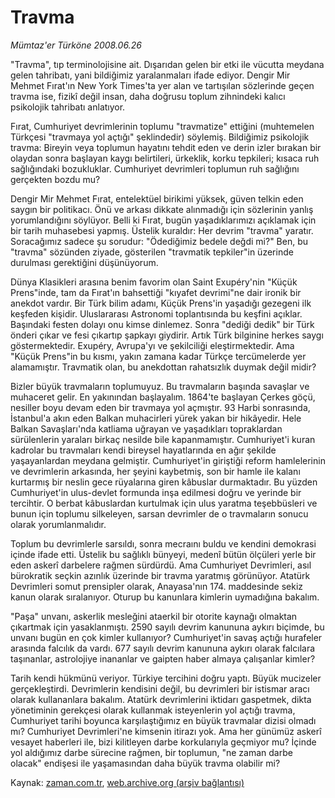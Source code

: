 # Travma

*Mümtaz'er Türköne 2008.06.26*

<tr><td class="metin" colspan="2" style="padding-top: 20px; padding-left: 5px; padding-right: 10px;">"Travma", tıp terminolojisine ait. Dışarıdan gelen bir etki ile vücutta meydana gelen tahribatı, yani bildiğimiz yaralanmaları ifade ediyor. Dengir Mir Mehmet Fırat'ın New York Times'ta yer alan ve tartışılan sözlerinde geçen travma ise, fizikî değil insan, daha doğrusu toplum  zihnindeki kalıcı psikolojik tahribatı anlatıyor.</td></tr><tr><td class="metin" colspan="2" style="padding-top: 20px; padding-left: 5px; padding-right: 10px;"><p>Fırat, Cumhuriyet devrimlerinin toplumu "travmatize" ettiğini (muhtemelen Türkçesi "travmaya yol açtığı" şeklindedir) söylemiş. Bildiğimiz psikolojik travma: Bireyin veya toplumun hayatını tehdit eden ve derin izler bırakan bir olaydan sonra başlayan kaygı belirtileri, ürkeklik, korku tepkileri; kısaca ruh sağlığındaki bozukluklar. Cumhuriyet devrimleri toplumun ruh sağlığını gerçekten bozdu mu?
<p> Dengir Mir Mehmet Fırat, entelektüel birikimi yüksek, güven telkin eden saygın bir politikacı. Önü ve arkası dikkate alınmadığı için sözlerinin yanlış yorumlandığını söylüyor. Belli ki Fırat, bugün yaşadıklarımızı açıklamak için bir tarih muhasebesi yapmış. Üstelik kuraldır: Her devrim "travma" yaratır. Soracağımız sadece şu sorudur: "Ödediğimiz bedele değdi mi?" Ben, bu "travma" sözünden ziyade, gösterilen "travmatik tepkiler"in üzerinde durulması gerektiğini düşünüyorum.
<p> Dünya Klasikleri arasına benim favorim olan Saint Exupéry'nin "Küçük Prens"inde, tam da Fırat'ın bahsettiği "kıyafet devrimi"ne dair ironik bir anekdot vardır. Bir Türk bilim adamı, Küçük Prens'in yaşadığı gezegeni ilk keşfeden kişidir. Uluslararası Astronomi toplantısında bu keşfini açıklar. Başındaki festen dolayı onu kimse dinlemez. Sonra "dediği dedik" bir Türk önderi çıkar ve fesi çıkartıp şapkayı giydirir. Artık Türk bilginine herkes saygı göstermektedir. Exupéry, Avrupa'yı ve şekilciliği eleştirmektedir. Ama "Küçük Prens"in bu kısmı, yakın zamana kadar Türkçe tercümelerde yer alamamıştır. Travmatik olan, bu anekdottan rahatsızlık duymak değil midir?
<p> Bizler büyük travmaların toplumuyuz. Bu travmaların başında savaşlar ve muhaceret gelir. En yakınından başlayalım. 1864'te başlayan Çerkes göçü, nesiller boyu devam eden bir travmaya yol açmıştır. 93 Harbi sonrasında, İstanbul'a akın eden Balkan muhacirleri yürek yakan bir hikâyedir. Hele Balkan Savaşları'nda katliama uğrayan ve yaşadıkları topraklardan sürülenlerin yaraları birkaç nesilde bile kapanmamıştır. Cumhuriyet'i kuran kadrolar bu travmaları kendi bireysel hayatlarında en ağır şekilde yaşayanlardan meydana gelmiştir. Cumhuriyet'in giriştiği reform hamlelerinin ve devrimlerin arkasında, her şeyini kaybetmiş, son bir hamle ile kalanı kurtarmış bir neslin gece rüyalarına giren kâbuslar durmaktadır. Bu yüzden Cumhuriyet'in ulus-devlet formunda inşa edilmesi doğru ve yerinde bir tercihtir. O berbat kâbuslardan kurtulmak için ulus yaratma teşebbüsleri ve bunun için toplumu silkeleyen, sarsan devrimler de o travmaların sonucu olarak yorumlanmalıdır.
<p> Toplum bu devrimlerle sarsıldı, sonra mecraını buldu ve kendini demokrasi içinde ifade etti. Üstelik bu sağlıklı bünyeyi, medenî bütün ölçüleri yerle bir eden askerî darbelere rağmen sürdürdü. Ama Cumhuriyet Devrimleri, asıl bürokratik seçkin azınlık üzerinde bir travma yaratmış görünüyor. Atatürk Devrimleri somut prensipler olarak, Anayasa'nın 174. maddesinde sekiz kanun olarak sıralanıyor. Oturup bu kanunlara kimlerin uymadığına bakalım.
<p> "Paşa" unvanı, askerlik mesleğini ataerkil bir otorite kaynağı olmaktan çıkartmak için yasaklanmıştı. 2590 sayılı devrim kanununa aykırı biçimde, bu unvanı bugün en çok kimler kullanıyor? Cumhuriyet'in savaş açtığı hurafeler arasında falcılık da vardı. 677 sayılı devrim kanununa aykırı olarak falcılara taşınanlar, astrolojiye inananlar ve gaipten haber almaya çalışanlar kimler?
<p> Tarih kendi hükmünü veriyor. Türkiye tercihini doğru yaptı. Büyük mucizeler gerçekleştirdi. Devrimlerin kendisini değil, bu devrimleri bir istismar aracı olarak kullananlara bakalım. Atatürk devrimlerini iktidarı gaspetmek, dikta yönetiminin gerekçesi olarak kullanmak isteyenlerin yol açtığı travma, Cumhuriyet tarihi boyunca karşılaştığımız en büyük travmalar dizisi olmadı mı? Cumhuriyet Devrimleri'ne kimsenin itirazı yok. Ama her günümüz askerî vesayet haberleri ile, bizi kilitleyen darbe korkularıyla geçmiyor mu? İçinde yol aldığımız darbe sürecine rağmen, bir toplumun, "ne zaman darbe olacak" endişesi ile yaşamasından daha büyük travma olabilir mi?<br/></p></p></p></p></p></p></p></td></tr>

Kaynak: [zaman.com.tr](http://zaman.com.tr/yazar.do?yazino=706718), [web.archive.org (arşiv bağlantısı)](http://web.archive.org/web/20080828141209/http://www.zaman.com.tr:80/yazar.do?yazino=706718)
